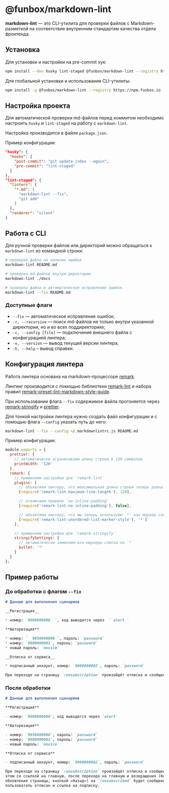 # @funbox/markdown-lint

**markdown-lint** — это CLI-утилита для проверки файлов с Markdown-разметкой на
соответствие внутренним стандартам качества отдела фронтенда.

## Установка

Для установки и настройки на pre-commit хук:

```bash
npm install --dev husky lint-staged @funbox/markdown-lint --registry https://npm.funbox.io
```

Для глобальной установки и использования CLI-утилиты:

```bash
npm install -g @funbox/markdown-lint --registry https://npm.funbox.io
```

## Настройка проекта

Для автоматической проверки md-файлов перед коммитом необходимо настроить
`husky` и `lint-staged` на работу с `markdown-lint`.

Настройка производится в файле `package.json`.

Пример конфигурации:

```json
"husky": {
  "hooks": {
    "post-commit": "git update-index --again",
    "pre-commit": "lint-staged"
  }
},
"lint-staged": {
  "linters": {
    "*.md": [
      "markdown-lint --fix",
      "git add"
    ]
  },
  "renderer": "silent"
}
```

## Работа с CLI

Для ручной проверки файлов или директорий можно обращаться к `markdown-lint` из
командной строки:

```bash
# проверка файла на наличие ошибок
markdown-lint README.md

# проверка md-файлов внутри директории
markdown-lint ./docs

# проверка файла и автоматическое исправление ошибок
markdown-lint --fix README.md
```

### Доступные флаги

- `--fix` — автоматическое исправление ошибок;
- `-r, --recursive` — поиск md-файлов не только внутри указанной директории, но
  и во всех поддиректориях;
- `-c, --config [file]` — подключение внешнего файла с конфигурацией линтера;
- `-v, --version` — вывод текущей версии линтера;
- `-h, --help` – вывод справки.

## Конфигурация линтера

Работа линтера основана на markdown-процессоре
[remark](https://github.com/remarkjs/remark).

Линтинг производится с помощью библиотеки
[remark-lint](https://github.com/remarkjs/remark-lint) и набора правил
[remark-preset-lint-markdown-style-guide](https://github.com/remarkjs/remark-lint/tree/master/packages/remark-preset-lint-markdown-style-guide#rules).

При использовании флага `--fix` содержимое файла прогоняется через
[remark-stringify](https://github.com/remarkjs/remark/tree/master/packages/remark-stringify#api)
и [prettier](https://prettier.io/docs/en/index.html).

Для тонкой настройки линтера нужно создать файл конфигурации и с помощью флага
`--config` указать путь до него:

```bash
markdown-lint --fix --config ~/.markdownlintrc.js README.md
```

Пример конфигурации:

```javascript
module.exports = {
  prettier: {
    // автоматически ограничиваем длину строки в 120 символов
    printWidth: '120'
  },
  remark: {
    // применяем настройки для `remark-lint`
    plugins: [
      // объявляем линтеру, что максимальная длина строки теперь равна 120 символам
      [require('remark-lint-maximum-line-length'), 120],

      // отключаем правило `no-inline-padding`
      [require('remark-lint-no-inline-padding'), false],

      // объявляем линтеру, что мы теперь используем `*` как маркер списка
      [require('remark-lint-unordered-list-marker-style'), '*']
    ],

    // применяем настройки для `remark-stringify`
    stringifySettings: {
      // автоматически заменяем все маркеры списка на `*`
      bullet: '*'
    }
  }
};
```

## Пример работы

### До обработки с флагом `--fix`

```markdown
# Данные для выполнения сценариев

__Регистрация__

* номер: `9000000000  `, код выводится через  ` alert `

**Авторизация**

* номер: `  9050000000 `, пароль: `password`
* номер: `9000000001`, пароль: `password`
* новый пароль: `novice`

__Отписка от сервиса__

* подписанный аккаунт, номер: `9000000002`, пароль: `password`

При переходе на страницу `/unsubscription` произойдёт отписка и сообщение об этом со ссылкой на главную, после перехода на главную и возвращения (без обновления страницы, кнопкой «Назад») на `/unsubscribed` будет сообщение, что пользователь отписан и ссылка на подписку.
```

### После обработки

```markdown
# Данные для выполнения сценариев

**Регистрация**

- номер: `9000000000`, код выводится через `alert`

**Авторизация**

- номер: `9050000000`, пароль: `password`
- номер: `9000000001`, пароль: `password`
- новый пароль: `novice`

**Отписка от сервиса**

- подписанный аккаунт, номер: `9000000002`, пароль: `password`

При переходе на страницу `/unsubscription` произойдёт отписка и сообщение об
этом со ссылкой на главную, после перехода на главную и возвращения (без
обновления страницы, кнопкой «Назад») на `/unsubscribed` будет сообщение, что
пользователь отписан и ссылка на подписку.
```
